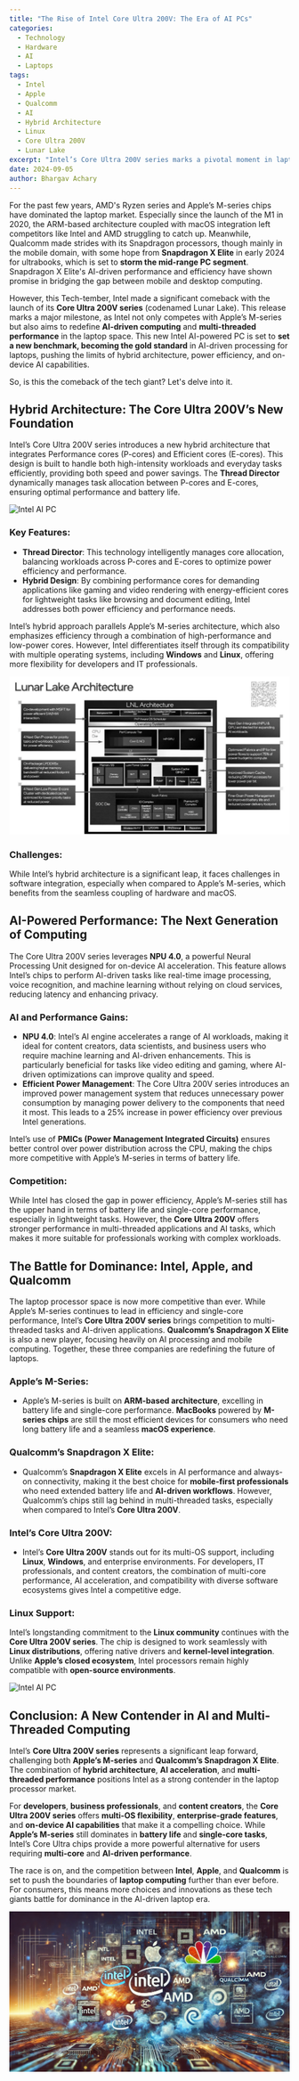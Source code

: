 ```yaml
---
title: "The Rise of Intel Core Ultra 200V: The Era of AI PCs"
categories: 
  - Technology
  - Hardware
  - AI
  - Laptops
tags:
  - Intel
  - Apple
  - Qualcomm
  - AI
  - Hybrid Architecture
  - Linux
  - Core Ultra 200V
  - Lunar Lake
excerpt: "Intel’s Core Ultra 200V series marks a pivotal moment in laptop processing, competing directly with Apple’s M-series and Qualcomm’s Snapdragon X Elite. This article explores the hybrid architecture, AI-driven performance, and multi-threaded computing that define Intel's comeback."
date: 2024-09-05
author: Bhargav Achary
---
```


For the past few years, AMD's Ryzen series and Apple’s M-series chips have dominated the laptop market. Especially since the launch of the M1 in 2020, the ARM-based architecture coupled with macOS integration left competitors like Intel and AMD struggling to catch up. Meanwhile, Qualcomm made strides with its Snapdragon processors, though mainly in the mobile domain, with some hope from **Snapdragon X Elite** in early 2024 for ultrabooks, which is set to **storm the mid-range PC segment**. Snapdragon X Elite's AI-driven performance and efficiency have shown promise in bridging the gap between mobile and desktop computing.

However, this Tech-tember, Intel made a significant comeback with the launch of its **Core Ultra 200V series** (codenamed Lunar Lake). This release marks a major milestone, as Intel not only competes with Apple’s M-series but also aims to redefine **AI-driven computing** and **multi-threaded performance** in the laptop space. This new Intel AI-powered PC is set to **set a new benchmark, becoming the gold standard** in AI-driven processing for laptops, pushing the limits of hybrid architecture, power efficiency, and on-device AI capabilities.

So, is this the comeback of the tech giant? Let's delve into it.

## Hybrid Architecture: The Core Ultra 200V’s New Foundation

Intel’s Core Ultra 200V series introduces a new hybrid architecture that integrates Performance cores (P-cores) and Efficient cores (E-cores). This design is built to handle both high-intensity workloads and everyday tasks efficiently, providing both speed and power savings. The **Thread Director** dynamically manages task allocation between P-cores and E-cores, ensuring optimal performance and battery life.

![Intel AI PC]( /images/posts/intel/intel_ai_pc.png)

### Key Features:
- **Thread Director**: This technology intelligently manages core allocation, balancing workloads across P-cores and E-cores to optimize power efficiency and performance.
- **Hybrid Design**: By combining performance cores for demanding applications like gaming and video rendering with energy-efficient cores for lightweight tasks like browsing and document editing, Intel addresses both power efficiency and performance needs.

Intel’s hybrid approach parallels Apple’s M-series architecture, which also emphasizes efficiency through a combination of high-performance and low-power cores. However, Intel differentiates itself through its compatibility with multiple operating systems, including **Windows** and **Linux**, offering more flexibility for developers and IT professionals.

![Lunar Lake]( /images/posts/intel/lunar_lake.png)

### Challenges:
While Intel’s hybrid architecture is a significant leap, it faces challenges in software integration, especially when compared to Apple’s M-series, which benefits from the seamless coupling of hardware and macOS.

## AI-Powered Performance: The Next Generation of Computing

The Core Ultra 200V series leverages **NPU 4.0**, a powerful Neural Processing Unit designed for on-device AI acceleration. This feature allows Intel’s chips to perform AI-driven tasks like real-time image processing, voice recognition, and machine learning without relying on cloud services, reducing latency and enhancing privacy.

### AI and Performance Gains:
- **NPU 4.0**: Intel’s AI engine accelerates a range of AI workloads, making it ideal for content creators, data scientists, and business users who require machine learning and AI-driven enhancements. This is particularly beneficial for tasks like video editing and gaming, where AI-driven optimizations can improve quality and speed.
- **Efficient Power Management**: The Core Ultra 200V series introduces an improved power management system that reduces unnecessary power consumption by managing power delivery to the components that need it most. This leads to a 25% increase in power efficiency over previous Intel generations.

Intel’s use of **PMICs (Power Management Integrated Circuits)** ensures better control over power distribution across the CPU, making the chips more competitive with Apple’s M-series in terms of battery life.

### Competition:
While Intel has closed the gap in power efficiency, Apple’s M-series still has the upper hand in terms of battery life and single-core performance, especially in lightweight tasks. However, the **Core Ultra 200V** offers stronger performance in multi-threaded applications and AI tasks, which makes it more suitable for professionals working with complex workloads.

## The Battle for Dominance: Intel, Apple, and Qualcomm

The laptop processor space is now more competitive than ever. While Apple’s M-series continues to lead in efficiency and single-core performance, Intel’s **Core Ultra 200V series** brings competition to multi-threaded tasks and AI-driven applications. **Qualcomm’s Snapdragon X Elite** is also a new player, focusing heavily on AI processing and mobile computing. Together, these three companies are redefining the future of laptops.

### Apple’s M-Series:
- Apple’s M-series is built on **ARM-based architecture**, excelling in battery life and single-core performance. **MacBooks** powered by **M-series chips** are still the most efficient devices for consumers who need long battery life and a seamless **macOS experience**.

### Qualcomm’s Snapdragon X Elite:
- Qualcomm’s **Snapdragon X Elite** excels in AI performance and always-on connectivity, making it the best choice for **mobile-first professionals** who need extended battery life and **AI-driven workflows**. However, Qualcomm’s chips still lag behind in multi-threaded tasks, especially when compared to Intel’s **Core Ultra 200V**.

### Intel’s Core Ultra 200V:
- Intel’s **Core Ultra 200V** stands out for its multi-OS support, including **Linux**, **Windows**, and enterprise environments. For developers, IT professionals, and content creators, the combination of multi-core performance, AI acceleration, and compatibility with diverse software ecosystems gives Intel a competitive edge.

### Linux Support: 
Intel’s longstanding commitment to the **Linux community** continues with the **Core Ultra 200V series**. The chip is designed to work seamlessly with **Linux distributions**, offering native drivers and **kernel-level integration**. Unlike **Apple’s closed ecosystem**, Intel processors remain highly compatible with **open-source environments**.

![Intel AI PC]( /images/posts/intel/intel_ai_pc.png)

## Conclusion: A New Contender in AI and Multi-Threaded Computing

Intel’s **Core Ultra 200V series** represents a significant leap forward, challenging both **Apple’s M-series** and **Qualcomm’s Snapdragon X Elite**. The combination of **hybrid architecture**, **AI acceleration**, and **multi-threaded performance** positions Intel as a strong contender in the laptop processor market.

For **developers**, **business professionals**, and **content creators**, the **Core Ultra 200V series** offers **multi-OS flexibility**, **enterprise-grade features**, and **on-device AI capabilities** that make it a compelling choice. While **Apple’s M-series** still dominates in **battery life** and **single-core tasks**, Intel’s Core Ultra chips provide a more powerful alternative for users requiring **multi-core** and **AI-driven performance**.

The race is on, and the competition between **Intel**, **Apple**, and **Qualcomm** is set to push the boundaries of **laptop computing** further than ever before. For consumers, this means more choices and innovations as these tech giants battle for dominance in the AI-driven laptop era.

![Creative Visualization]( /images/posts/intel/creative.png)

